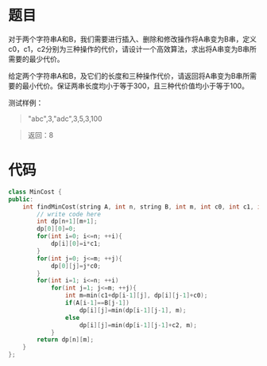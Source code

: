 # 题目
对于两个字符串A和B，我们需要进行插入、删除和修改操作将A串变为B串，定义c0，c1，c2分别为三种操作的代价，请设计一个高效算法，求出将A串变为B串所需要的最少代价。

给定两个字符串A和B，及它们的长度和三种操作代价，请返回将A串变为B串所需要的最小代价。保证两串长度均小于等于300，且三种代价值均小于等于100。

测试样例：
> "abc",3,"adc",3,5,3,100

> 返回：8

# 代码
```cpp
class MinCost {
public:
    int findMinCost(string A, int n, string B, int m, int c0, int c1, int c2) {
        // write code here
        int dp[n+1][m+1];
        dp[0][0]=0;
        for(int i=0; i<=n; ++i){
            dp[i][0]=i*c1;
        }
        for(int j=0; j<=m; ++j){
            dp[0][j]=j*c0;
        }
        for(int i=1; i<=n; ++i)
            for(int j=1; j<=m; ++j){
                int m=min(c1+dp[i-1][j], dp[i][j-1]+c0);
                if(A[i-1]==B[j-1])
                    dp[i][j]=min(dp[i-1][j-1], m);
                else
                    dp[i][j]=min(dp[i-1][j-1]+c2, m);
            }
        return dp[n][m];
    }
};
```
